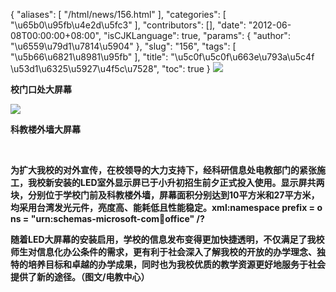 {
    "aliases": [
        "/html/news/156.html"
    ],
    "categories": [
        "\u65b0\u95fb\u4e2d\u5fc3"
    ],
    "contributors": [],
    "date": "2012-06-08T00:00:00+08:00",
    "isCJKLanguage": true,
    "params": {
        "author": "\u6559\u79d1\u7814\u5904"
    },
    "slug": "156",
    "tags": [
        "\u5b66\u6821\u8981\u95fb"
    ],
    "title": "\u5c0f\u5c0f\u663e\u793a\u5c4f \u53d1\u6325\u5927\u4f5c\u7528",
    "toc": true
}
**![](https://cdn.tfls.online/mirror/full/66b451a86c4ff418aa1d3d26c927b87d2f5ed9d5.jpg)**

**校门口处大屏幕**

**![](https://cdn.tfls.online/mirror/full/54f665a797297528fde367cb6ff494cf951b453f.jpg)**

**科教楼外墙大屏幕**

 

**为扩大我校的对外宣传，在校领导的大力支持下，经科研信息处电教部门的紧张施工，我校新安装的LED室外显示屏已于小升初招生前夕正式投入使用。显示屏共两块，分别位于学校门前及科教楼外墙，屏幕面积分别达到10平方米和27平方米，均采用台湾发光元件，亮度高、能耗低且性能稳定。xml:namespace prefix = o ns = "urn:schemas-microsoft-com:office:office" /?**

**随着LED大屏幕的安装启用，学校的信息发布变得更加快捷透明，不仅满足了我校师生对信息化办公条件的需求，更有利于社会深入了解我校的开放的办学理念、独特的培养目标和卓越的办学成果，同时也为我校优质的教学资源更好地服务于社会提供了新的途径。（图文/电教中心）**

